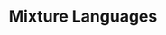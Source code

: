 ---
title: "Mixture Languages"
conf: POPL 
year: 2024
pubinfo: Languages for Inference (LAFI) Workshop
authors: Oliver Richardson and Jialu Bao
poster: /files/posters/mixture-languages-workshop-poster.pdf
extralinks:
    - ['2-page extended abstract', '/files/papers/lafi.pdf']
    - ['slides.pptx', '/files/slides/mixlang-lafi24.pptx']
type: workshop
---